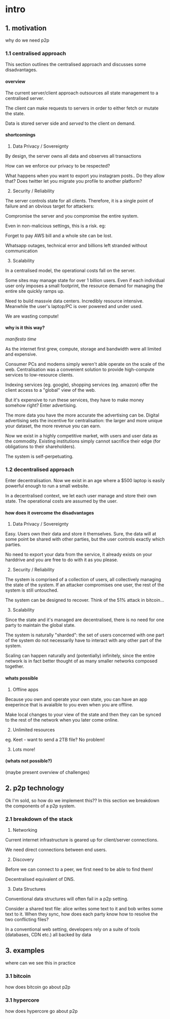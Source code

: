 # intro

## 1. motivation

why do we need p2p

### 1.1 centralised approach

This section outlines the centralised approach and discusses some disadvantages.

#### overview

The current server/client approach outsources all state management to a centralised server.

The client can make requests to servers in order to either fetch or mutate the state.

Data is stored server side and _served_ to the client on demand.

#### shortcomings

1. Data Privacy / Sovereignty

By design, the server owns all data and observes all transactions

How can we enforce our privacy to be respected?

What happens when you want to export you instagram posts.. Do they allow that? Does twitter let you migrate you profile to another platform?

2. Security / Reliability

The server controls state for all clients. Therefore, it is a single point of failure and an obvious target for attackers:

Compromise the server and you compromise the entire system.

Even in non-malicious settings, this is a risk. eg:

Forget to pay AWS bill and a whole site can be lost.

Whatsapp outages, technical error and billions left stranded without communication

3. Scalability

In a centralised model, the operational costs fall on the server.

Some sites may manage state for over 1 billion users. Even if each individual user only imposes a small footprint, the resource demand for managing the entire site quickly ramps up.

Need to build massvie data centers. Incredibly resource intensive. Meanwhile the user's laptop/PC is over powered and under used.

We are wasting compute!

#### why is it this way?

*manifesto time*

As the internet first grew, compute, storage and bandwidth were all limited and expensive.

Consumer PCs and modems simply weren't able operate on the scale of the web. Centralisation was a convenient solution to provide high-compute services to low-resource clients.

Indexing services (eg. google), shopping services (eg. amazon) offer the client access to a "global" view of the web.

But it's expensive to run these services, they have to make money somehow right? Enter advertising.

The more data you have the more accurate the advertising can be. Digital advertising sets the incentive for centralisation: the larger and more unique your dataset, the more revenue you can earn.

Now we exist in a highly competitive market, with users and user data as the commodity. Existing institutions simply cannot sacrifice their edge (for obligations to their shareholders).

The system is self-perpetuating.

### 1.2 decentralised approach

Enter decentralisation. Now we exist in an age where a $500 laptop is easily powerful enough to run a small website.

In a decentralised context, we let each user manage and store their own state. The operational costs are assumed by the user. 

#### how does it overcome the disadvantages

1. Data Privacy / Sovereignty

Easy. Users own their data and store it themselves. Sure, the data will at some point be shared with other parties, but the user controls exactly which parties.

No need to export your data from the service, it already exists on your harddrive and you are free to do with it as you please.

2. Security / Reliability

The system is comprised of a collection of users, all collectively managing the state of the system. If an attacker compromises one user, the rest of the system is still untouched.

The system can be designed to recover. Think of the 51% attack in bitcoin...

3. Scalability

Since the state and it's managed are decentralised, there is no need for one party to maintain the global state.

The system is naturally "sharded": the set of users concerned with one part of the system do not necessarily have to interact with any other part of the system.

Scaling can happen naturally and (potentially) infinitely, since the entire network is in fact better thought of as many smaller networks composed together.

#### whats possible

1. Offline apps

Because you own and operate your own state, you can have an app exeperince that is avaialble to you even when you are offline.

Make local changes to your view of the state and then they can be synced to the rest of the network when you later come online.

2. Unlimited resources

eg. Keet - want to send a 2TB file? No problem!

3. Lots more!

#### (whats not possible?)

(maybe present overview of challenges)

## 2. p2p technology

Ok I'm sold, so how do we implement this?? In this section we breakdown the components of a p2p system.

### 2.1 breakdown of the stack

1. Networking

Current internet infrastructure is geared up for client/server connections.

We need direct connections between end users.

2. Discovery

Before we can connect to a peer, we first need to be able to find them!

Decentralised equivalent of DNS.

3. Data Structures

Conventional data structures will often fail in a p2p setting.

Consider a shared text file: alice writes some text to it and bob writes some text to it. When they sync, how does each party know how to resolve the two conflicting files?

In a conventional web setting, developers rely on a suite of tools (databases, CDN etc.) all backed by data

## 3. examples

where can we see this in practice

### 3.1 bitcoin

how does bitcoin go about p2p

### 3.1 hypercore

how does hypercore go about p2p

